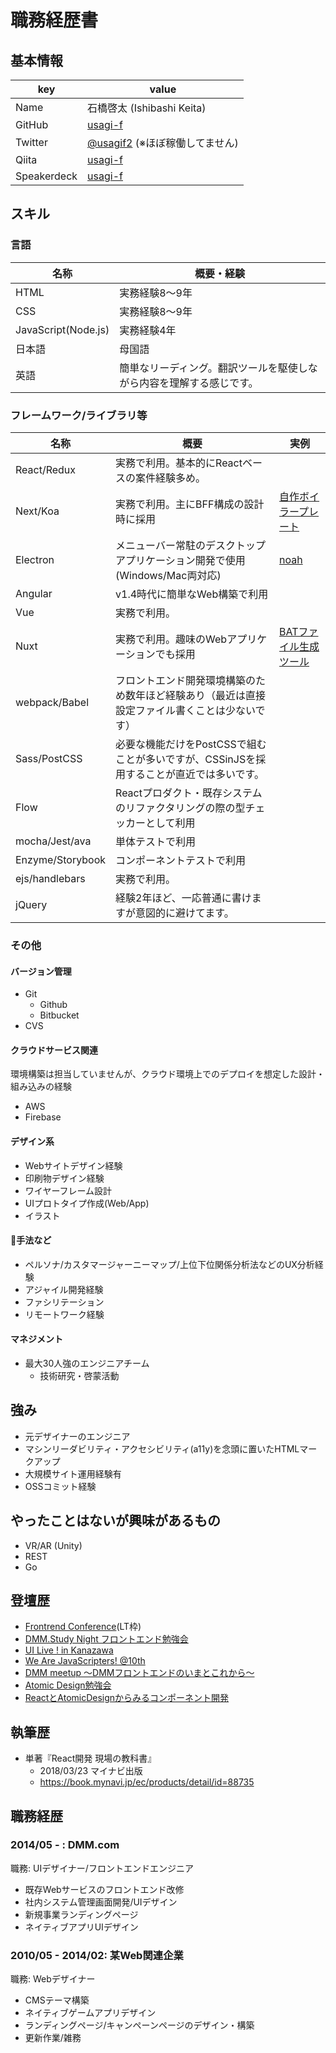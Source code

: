# 職務経歴書

## 基本情報

|key|value|
|---|-----|
|Name|石橋啓太 (Ishibashi Keita)|
|GitHub|[usagi-f](https://github.com/usagi-f)|
|Twitter|[@usagif2](https://twitter.com/usagif2) (※ほぼ稼働してません)|
|Qiita|[usagi-f](https://qiita.com/usagi-f)|
|Speakerdeck|[usagi-f](https://speakerdeck.com/usagif)|

## スキル

### 言語

|名称|概要・経験|
|---|---|
|HTML|実務経験8〜9年|
|CSS|実務経験8〜9年|
|JavaScript(Node.js)|実務経験4年|
|日本語|母国語|
|英語|簡単なリーディング。翻訳ツールを駆使しながら内容を理解する感じです。|

### フレームワーク/ライブラリ等

|名称|概要|実例|
|---|---|---|
|React/Redux|実務で利用。基本的にReactベースの案件経験多め。||
|Next/Koa|実務で利用。主にBFF構成の設計時に採用|[自作ボイラープレート](https://github.com/usagi-f/next-bff-boilerplate)|
|Electron|メニューバー常駐のデスクトップアプリケーション開発で使用(Windows/Mac両対応)|[noah](https://github.com/Noah0x0/noah)|
|Angular|v1.4時代に簡単なWeb構築で利用||
|Vue|実務で利用。||
|Nuxt|実務で利用。趣味のWebアプリケーションでも採用|[BATファイル生成ツール](https://github.com/usagi-f/bitzeny-batgen)|
|webpack/Babel|フロントエンド開発環境構築のため数年ほど経験あり（最近は直接設定ファイル書くことは少ないです）||
|Sass/PostCSS|必要な機能だけをPostCSSで組むことが多いですが、CSSinJSを採用することが直近では多いです。||
|Flow|Reactプロダクト・既存システムのリファクタリングの際の型チェッカーとして利用||
|mocha/Jest/ava|単体テストで利用||
|Enzyme/Storybook|コンポーネントテストで利用||
|ejs/handlebars|実務で利用。||
|jQuery|経験2年ほど、一応普通に書けますが意図的に避けてます。||

### その他

#### バージョン管理

- Git
  - Github
  - Bitbucket
- CVS

#### クラウドサービス関連

環境構築は担当していませんが、クラウド環境上でのデプロイを想定した設計・組み込みの経験

- AWS
- Firebase

#### デザイン系

- Webサイトデザイン経験
- 印刷物デザイン経験
- ワイヤーフレーム設計
- UIプロトタイプ作成(Web/App)
- イラスト

#### 手法など

- ペルソナ/カスタマージャーニーマップ/上位下位関係分析法などのUX分析経験
- アジャイル開発経験
- ファシリテーション
- リモートワーク経験

#### マネジメント

- 最大30人強のエンジニアチーム
  - 技術研究・啓蒙活動

## 強み

- 元デザイナーのエンジニア
- マシンリーダビリティ・アクセシビリティ(a11y)を念頭に置いたHTMLマークアップ
- 大規模サイト運用経験有
- OSSコミット経験

## やったことはないが興味があるもの

- VR/AR (Unity)
- REST
- Go

## 登壇歴

- [Frontrend Conference](https://frontrend.doorkeeper.jp/events/19247)(LT枠)
- [DMM.Study Night フロントエンド勉強会](https://atnd.org/events/71568)
- [UI Live ! in Kanazawa](https://90c0ba03fdaf930c0a4048bb06.doorkeeper.jp/events/47401)
- [We Are JavaScripters! @10th](https://wajs.connpass.com/event/63502/)
- [DMM meetup ～DMMフロントエンドのいまとこれから～](https://dmmcj.connpass.com/event/71840/)
- [Atomic Design勉強会](https://inside.dmm.com/entry/2018/05/07/atomic_design_system)
- [ReactとAtomicDesignからみるコンポーネント開発](https://dmmcj.connpass.com/event/88482/)

## 執筆歴

- 単著『React開発 現場の教科書』
  - 2018/03/23 マイナビ出版
  - https://book.mynavi.jp/ec/products/detail/id=88735

## 職務経歴

### 2014/05 - : DMM.com

職務: UIデザイナー/フロントエンドエンジニア

- 既存Webサービスのフロントエンド改修
- 社内システム管理画面開発/UIデザイン
- 新規事業ランディングページ
- ネイティブアプリUIデザイン

### 2010/05 - 2014/02: 某Web関連企業

職務: Webデザイナー

- CMSテーマ構築
- ネイティブゲームアプリデザイン
- ランディングページ/キャンペーンページのデザイン・構築
- 更新作業/雑務

